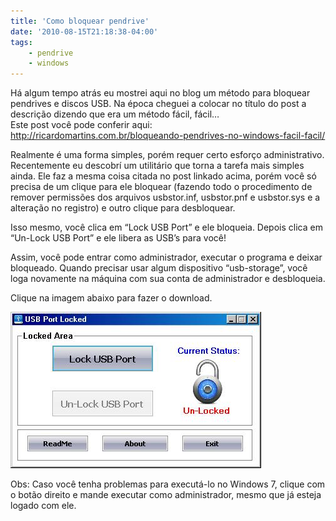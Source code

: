 ```yaml
---
title: 'Como bloquear pendrive'
date: '2010-08-15T21:18:38-04:00'
tags:
    - pendrive
    - windows
---
```


Há algum tempo atrás eu mostrei aqui no blog um método para bloquear pendrives e discos USB. Na época cheguei a colocar no título do post a descrição dizendo que era um método fácil, fácil…  
Este post você pode conferir aqui: <http://ricardomartins.com.br/bloqueando-pendrives-no-windows-facil-facil/>

Realmente é uma forma simples, porém requer certo esforço administrativo. Recentemente eu descobrí um utilitário que torna a tarefa mais simples ainda. Ele faz a mesma coisa citada no post linkado acima, porém você só precisa de um clique para ele bloquear (fazendo todo o procedimento de remover permissões dos arquivos usbstor.inf, usbstor.pnf e usbstor.sys e a alteração no registro) e outro clique para desbloquear.

Isso mesmo, você clica em “Lock USB Port” e ele bloqueia. Depois clica em “Un-Lock USB Port” e ele libera as USB’s para você!

Assim, você pode entrar como administrador, executar o programa e deixar bloqueado. Quando precisar usar algum dispositivo “usb-storage”, você loga novamente na máquina com sua conta de administrador e desbloqueia.

Clique na imagem abaixo para fazer o download.

[![](/wp-content/uploads/2010/08/Screenshot.jpg "Screenshot")](http://download.softpedia.com/dl/e4a927912ecaa1350e36a581f828a6cb/4c6112a1/100166322/software/security/USB%20Port%20Locked.rar)

Obs: Caso você tenha problemas para executá-lo no Windows 7, clique com o botão direito e mande executar como administrador, mesmo que já esteja logado com ele.
